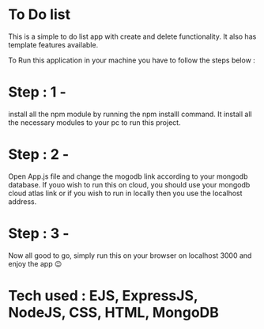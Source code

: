 # To Do list
This is a simple to do list app with create and delete functionality. It also has template features available.

To Run this application in your machine you have to follow the steps below :
# Step : 1 -
install all the npm module by running the npm installl command. It install all the necessary modules to your pc to run this project.
# Step : 2 -
Open App.js file and change the mogodb link according to your mongodb database. If youo wish to run this on cloud, you should use your mongodb cloud atlas link or if you wish to run in locally then you use the localhost address.
# Step : 3 -
Now all good to go, simply run this on your browser on localhost 3000 and enjoy the app 😉

# Tech used : EJS, ExpressJS, NodeJS, CSS, HTML, MongoDB
